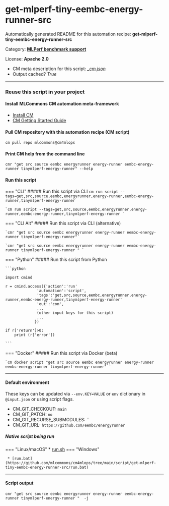 # get-mlperf-tiny-eembc-energy-runner-src
Automatically generated README for this automation recipe: **get-mlperf-tiny-eembc-energy-runner-src**

Category: **[MLPerf benchmark support](..)**

License: **Apache 2.0**


* CM meta description for this script: *[_cm.json](https://github.com/mlcommons/cm4mlops/tree/main/script/get-mlperf-tiny-eembc-energy-runner-src/_cm.json)*
* Output cached? *True*

---
### Reuse this script in your project

#### Install MLCommons CM automation meta-framework

* [Install CM](https://docs.mlcommons.org/ck/install)
* [CM Getting Started Guide](https://docs.mlcommons.org/ck/getting-started/)

#### Pull CM repository with this automation recipe (CM script)

```cm pull repo mlcommons@cm4mlops```

#### Print CM help from the command line

````cmr "get src source eembc energyrunner energy-runner eembc-energy-runner tinymlperf-energy-runner" --help````

#### Run this script

=== "CLI"
    ##### Run this script via CLI
    `cm run script --tags=get,src,source,eembc,energyrunner,energy-runner,eembc-energy-runner,tinymlperf-energy-runner`

    `cm run script --tags=get,src,source,eembc,energyrunner,energy-runner,eembc-energy-runner,tinymlperf-energy-runner `

=== "CLI Alt"
    ##### Run this script via CLI (alternative)

    `cmr "get src source eembc energyrunner energy-runner eembc-energy-runner tinymlperf-energy-runner"`

    `cmr "get src source eembc energyrunner energy-runner eembc-energy-runner tinymlperf-energy-runner " `


=== "Python"
    ##### Run this script from Python


    ```python

    import cmind

    r = cmind.access({'action':'run'
                  'automation':'script',
                  'tags':'get,src,source,eembc,energyrunner,energy-runner,eembc-energy-runner,tinymlperf-energy-runner'
                  'out':'con',
                  ...
                  (other input keys for this script)
                  ...
                 })

    if r['return']>0:
        print (r['error'])

    ```


=== "Docker"
    ##### Run this script via Docker (beta)

    `cm docker script "get src source eembc energyrunner energy-runner eembc-energy-runner tinymlperf-energy-runner" `

___

#### Default environment


These keys can be updated via `--env.KEY=VALUE` or `env` dictionary in `@input.json` or using script flags.

* CM_GIT_CHECKOUT: `main`
* CM_GIT_PATCH: `no`
* CM_GIT_RECURSE_SUBMODULES: ``
* CM_GIT_URL: `https://github.com/eembc/energyrunner`



##### Native script being run
=== "Linux/macOS"
     * [run.sh](https://github.com/mlcommons/cm4mlops/tree/main/script/get-mlperf-tiny-eembc-energy-runner-src/run.sh)
=== "Windows"

     * [run.bat](https://github.com/mlcommons/cm4mlops/tree/main/script/get-mlperf-tiny-eembc-energy-runner-src/run.bat)
___
#### Script output
`cmr "get src source eembc energyrunner energy-runner eembc-energy-runner tinymlperf-energy-runner "  -j`